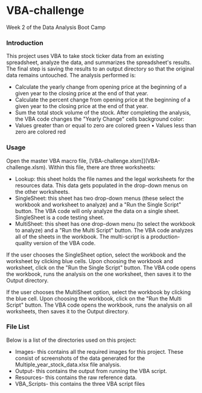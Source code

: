# VBA-challenge
Week 2 of the Data Analysis Boot Camp

### Introduction
This project uses VBA to take stock ticker data from an existing spreadsheet, analyze the data, and summarizes the spreadsheet's results. The final step is saving the results to an output directory so that the original data remains untouched. The analysis performed is:
* Calculate the yearly change from opening price at the beginning of a given year to the closing price at the end of that year.
* Calculate the percent change from opening price at the beginning of a given year to the closing price at the end of that year.
* Sum the total stock volume of the stock.
After completing the analysis, the VBA code changes the "Yearly Change" cells background color:
* Values greater than or equal to zero are colored green
•	Values less than zero are colored red
### Usage
Open the master VBA macro file, [VBA-challenge.xlsm]](VBA-challenge.xlsm). Within this file, there are three worksheets:
* Lookup: this sheet holds the file names and the legal worksheets for the resources data. This data gets populated in the drop-down menus on the other worksheets.
* SingleSheet: this sheet has two drop-down menus (these select the workbook and worksheet to analyze) and a "Run the Single Script" button. The VBA code will only analyze the data on a single sheet. SingleSheet is a code testing sheet.
* MultiSheet: this sheet has one drop-down menu (to select the workbook to analyze) and a "Run the Multi Script" button. The VBA code analyzes all of the sheets in the workbook. The multi-script is a production-quality version of the VBA code.

If the user chooses the SingleSheet option, select the workbook and the worksheet by clicking blue cells. Upon choosing the workbook and worksheet, click on the "Run the Single Script" button. The VBA code opens the workbook, runs the analysis on the one worksheet, then saves it to the Output directory.

If the user chooses the MultiSheet option, select the workbook by clicking the blue cell. Upon choosing the workbook, click on the "Run the Multi Script" button. The VBA code opens the workbook, runs the analysis on all worksheets, then saves it to the Output directory.
### File List
Below is a list of the directories used on this project:
* Images- this contains all the required images for this project. These consist of screenshots of the data generated for the Multiple_year_stock_data.xlsx file analysis.
* Output- this contains the output from running the VBA script.
* Resources- this contains the raw reference data.
* VBA_Scripts- this contains the three VBA script files

